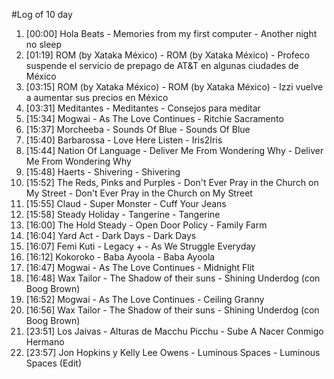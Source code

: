 #Log of 10 day

1. [00:00] Hola Beats - Memories from my first computer - Another night no sleep
1. [01:19] ROM (by Xataka México) - ROM (by Xataka México) - Profeco suspende el servicio de prepago de AT&T en algunas ciudades de México
1. [03:15] ROM (by Xataka México) - ROM (by Xataka México) - Izzi vuelve a aumentar sus precios en México
1. [03:31] Meditantes - Meditantes - Consejos para meditar
1. [15:34] Mogwai - As The Love Continues - Ritchie Sacramento
1. [15:37] Morcheeba - Sounds Of Blue - Sounds Of Blue
1. [15:40] Barbarossa - Love Here Listen - Iris2Iris
1. [15:44] Nation Of Language - Deliver Me From Wondering Why - Deliver Me From Wondering Why
1. [15:48] Haerts - Shivering - Shivering
1. [15:52] The Reds, Pinks and Purples - Don't Ever Pray in the Church on My Street - Don't Ever Pray in the Church on My Street
1. [15:55] Claud - Super Monster - Cuff Your Jeans
1. [15:58] Steady Holiday - Tangerine - Tangerine
1. [16:00] The Hold Steady - Open Door Policy - Family Farm
1. [16:04] Yard Act - Dark Days - Dark Days
1. [16:07] Femi Kuti - Legacy + - As We Struggle Everyday
1. [16:12] Kokoroko - Baba Ayoola - Baba Ayoola
1. [16:47] Mogwai - As The Love Continues - Midnight Flit
1. [16:48] Wax Tailor - The Shadow of their suns - Shining Underdog (con Boog Brown)
1. [16:52] Mogwai - As The Love Continues - Ceiling Granny
1. [16:56] Wax Tailor - The Shadow of their suns - Shining Underdog (con Boog Brown)
1. [23:51] Los Jaivas - Alturas de Macchu Picchu - Sube A Nacer Conmigo Hermano
1. [23:57] Jon Hopkins y Kelly Lee Owens - Luminous Spaces - Luminous Spaces (Edit)
